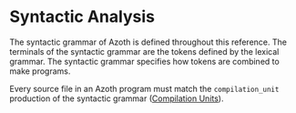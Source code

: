 # Syntactic Analysis

The syntactic grammar of Azoth is defined throughout this reference. The terminals of the syntactic grammar are the tokens defined by the lexical grammar. The syntactic grammar specifies how tokens are combined to make programs.

Every source file in an Azoth program must match the `compilation_unit` production of the syntactic grammar ([Compilation Units](namespaces.md#compilation-units)).
